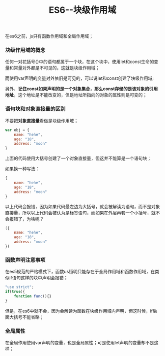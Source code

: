 ﻿---
title: ES6--块级作用域
tags:
- es6
- 作用域
---
在es6之前，js只有函数作用域和全局作用域；
### 块级作用域的概念
任何一对花括号{}中的语句都属于一个块，在这个块中，使用let和const生命的变量和常量对外都是不可见的，这就是块级作用域；

而使用var声明的变量对外依旧是可见的，可以说let和const创建了块级作用域;

<!--more-->

另外，**记住const如果声明的是一个对象集合，那么const存储的是该对象的引用地址**，这个地址是不能改变的，但是地址所指向的对象的属性则是可变的；
### 语句块和对象直接量的区别
不要把**对象直接量**看做是块级作用域；
```javaScript
var obj = {
    name: "hehe",
    age: "18",
    address: "moon"
}
```
上面的代码使用大括号创建了一个对象直接量，但这并不能算是一个语句块；

如果换一种写法：
```javaScript
{
    name: "hehe",
    age: "18",
    address: "moon"
}
```
以上代码会报错，因为如果代码最左边为大括号，就会被解读为语句，而不是对象直接量，所以以上代码会被认为是标签语句，而如果在外层再套一个小括号，就不会报错了，为啥呢？
```javaScript
({
    name: "hehe",
    age: "18",
    address: "moon"
})
```
### 函数声明注意事项
在es5规范的严格模式下，函数us恒明只能存在于全局作用域和函数作用域，在类似if语句这样的块中声明会报错；
```javaScript
"use strict";
if(true){
    function func(){}
}
```
但是，在es6中就不会，因为会解读为函数在块级作用域内声明，但这时候，if后面大括号不能省略；
### 全局属性
在全局作用使用var声明的变量，也是全局属性；可是使用let声明的变量却不是这样；









